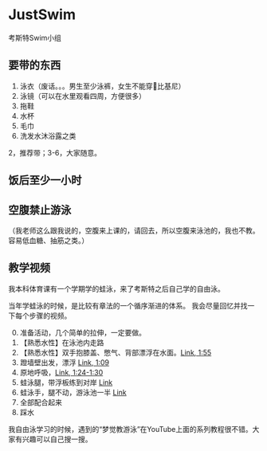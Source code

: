 # JustSwim
考斯特Swim小组

## 要带的东西
1. 泳衣（废话。。。男生至少泳裤，女生不能穿👙比基尼）
2. 泳镜（可以在水里观看四周，方便很多）
3. 拖鞋
4. 水杯
5. 毛巾
6. 洗发水沐浴露之类

2，推荐带；3-6，大家随意。

## 饭后至少一小时
## 空腹禁止游泳

（我老师这么跟我说的，空腹来上课的，请回去，所以空腹来泳池的，我也不教。容易低血糖、抽筋之类。）

## 教学视频

我本科体育课有一个学期学的蛙泳，来了考斯特之后自己学的自由泳。

当年学蛙泳的时候，是比较有章法的一个循序渐进的体系。
我会尽量回忆并找一下每个步骤的视频。

0. 准备活动，几个简单的拉伸，一定要做。
1. 【熟悉水性】在泳池内走路
2. 【熟悉水性】双手抱膝盖、憋气、背部漂浮在水面。[Link, 1:55](https://youtu.be/0apIaGTmZbo?t=115)
3. 蹬墙壁出发，漂浮 [Link, 1:09](https://youtu.be/bNIvrNlVJ_Y?t=69)
4. 原地呼吸，[Link, 1:24-1:30](https://youtu.be/LJTfJ46o45w?t=84)
5. 蛙泳腿，带浮板练到对岸 [Link](https://www.youtube.com/watch?v=fEZeMjMgo6E)
6. 蛙泳手，腿不动，游泳池一半 [Link](https://www.youtube.com/watch?v=U1D1YVnF00Q)
7. 全部配合起来
8. 踩水


我自由泳学习的时候，遇到的“梦觉教游泳”在YouTube上面的系列教程很不错。大家有兴趣可以自己搜一搜。


